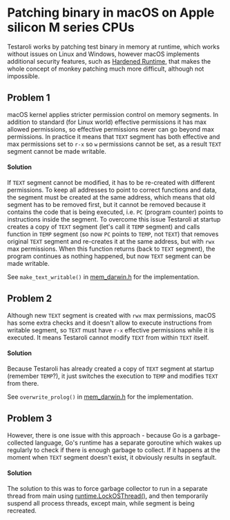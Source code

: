 # Patching binary in macOS on Apple silicon M series CPUs

Testaroli works by patching test binary in memory at runtime, which works without issues on Linux and Windows, however macOS implements additional security features, such as [Hardened Runtime](https://developer.apple.com/documentation/security/hardened-runtime), that makes the whole concept of monkey patching much more difficult, although not impossible.

## Problem 1
macOS kernel applies stricter permission control on memory segments. In addition to standard (for Linux world) effective permissions it has max allowed permissions, so effective permissions never can go beyond max permissions. In practice it means that `TEXT` segment has both effective and max permissions set to `r-x` so `w` permissions cannot be set, as a result `TEXT` segment cannot be made writable.

#### Solution
If `TEXT` segment cannot be modified, it has to be re-created with different permissions. To keep all addresses to point to correct functions and data, the segment must be created at the same address, which means that old segment has to be removed first, but it cannot be removed because it contains the code that is being executed, i.e. `PC` (program counter) points to instructions inside the segment. To overcome this issue Testaroli at startup creates a copy of `TEXT` segment (let's call it `TEMP` segment) and calls function in `TEMP` segment (so now `PC` points to `TEMP`, not `TEXT`) that removes original `TEXT` segment and re-creates it at the same address, but with `rwx` max permissions. When this function returns (back to `TEXT` segment), the program continues as nothing happened, but now `TEXT` segment can be made writable.

See `make_text_writable()` in [mem_darwin.h](../mem_darwin.h) for the implementation.

## Problem 2
Although new `TEXT` segment is created with `rwx` max permissions, macOS has some extra checks and it doesn't allow to execute instructions from writable segment, so `TEXT` must have `r-x` effective permissions while it is executed. It means Testaroli cannot modify `TEXT` from within `TEXT` itself.

#### Solution
Because Testaroli has already created a copy of `TEXT` segment at startup (remember `TEMP`?), it just switches the execution to `TEMP` and modifies `TEXT` from there.

See `overwrite_prolog()` in [mem_darwin.h](../mem_darwin.h) for the implementation.

## Problem 3
However, there is one issue with this approach - because Go is a garbage-collected language, Go's runtime has a separate goroutine which wakes up regularly to check if there is enough garbage to collect. If it happens at the moment when `TEXT` segment doesn't exist, it obviously results in segfault.

#### Solution
The solution to this was to force garbage collector to run in a separate thread from main using [runtime.LockOSThread()](https://pkg.go.dev/runtime#LockOSThread), and then temporarily suspend all process threads, except main, while segment is being recreated.
